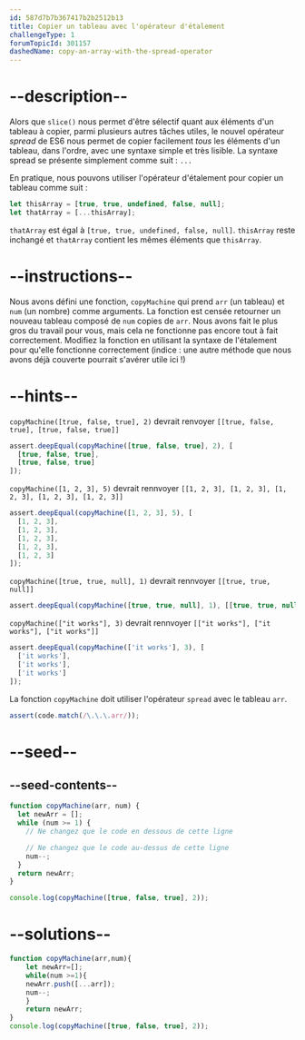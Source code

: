 ```yaml
---
id: 587d7b7b367417b2b2512b13
title: Copier un tableau avec l'opérateur d'étalement
challengeType: 1
forumTopicId: 301157
dashedName: copy-an-array-with-the-spread-operator
---
```


# --description--

Alors que `slice()` nous permet d'être sélectif quant aux éléments d'un tableau à copier, parmi plusieurs autres tâches utiles, le nouvel opérateur <dfn>spread</dfn> de ES6 nous permet de copier facilement *tous* les éléments d'un tableau, dans l'ordre, avec une syntaxe simple et très lisible. La syntaxe spread se présente simplement comme suit : `...`

En pratique, nous pouvons utiliser l'opérateur d'étalement pour copier un tableau comme suit :

```js
let thisArray = [true, true, undefined, false, null];
let thatArray = [...thisArray];
```

`thatArray` est égal à `[true, true, undefined, false, null]`. `thisArray` reste inchangé et `thatArray` contient les mêmes éléments que `thisArray`.

# --instructions--

Nous avons défini une fonction, `copyMachine` qui prend `arr` (un tableau) et `num` (un nombre) comme arguments. La fonction est censée retourner un nouveau tableau composé de `num` copies de `arr`. Nous avons fait le plus gros du travail pour vous, mais cela ne fonctionne pas encore tout à fait correctement. Modifiez la fonction en utilisant la syntaxe de l'étalement pour qu'elle fonctionne correctement (indice : une autre méthode que nous avons déjà couverte pourrait s'avérer utile ici !)

# --hints--

`copyMachine([true, false, true], 2)` devrait renvoyer `[[true, false, true], [true, false, true]]`

```js
assert.deepEqual(copyMachine([true, false, true], 2), [
  [true, false, true],
  [true, false, true]
]);
```

`copyMachine([1, 2, 3], 5)` devrait rennvoyer `[[1, 2, 3], [1, 2, 3], [1, 2, 3], [1, 2, 3], [1, 2, 3]]`

```js
assert.deepEqual(copyMachine([1, 2, 3], 5), [
  [1, 2, 3],
  [1, 2, 3],
  [1, 2, 3],
  [1, 2, 3],
  [1, 2, 3]
]);
```

`copyMachine([true, true, null], 1)` devrait rennvoyer `[[true, true, null]]`

```js
assert.deepEqual(copyMachine([true, true, null], 1), [[true, true, null]]);
```

`copyMachine(["it works"], 3)` devrait rennvoyer `[["it works"], ["it works"], ["it works"]]`

```js
assert.deepEqual(copyMachine(['it works'], 3), [
  ['it works'],
  ['it works'],
  ['it works']
]);
```

La fonction `copyMachine` doit utiliser l'opérateur `spread` avec le tableau `arr`.

```js
assert(code.match(/\.\.\.arr/));
```

# --seed--

## --seed-contents--

```js
function copyMachine(arr, num) {
  let newArr = [];
  while (num >= 1) {
    // Ne changez que le code en dessous de cette ligne

    // Ne changez que le code au-dessus de cette ligne
    num--;
  }
  return newArr;
}

console.log(copyMachine([true, false, true], 2));
```

# --solutions--

```js
function copyMachine(arr,num){
    let newArr=[];
    while(num >=1){
    newArr.push([...arr]);
    num--;
    }
    return newArr;
}
console.log(copyMachine([true, false, true], 2));
```
